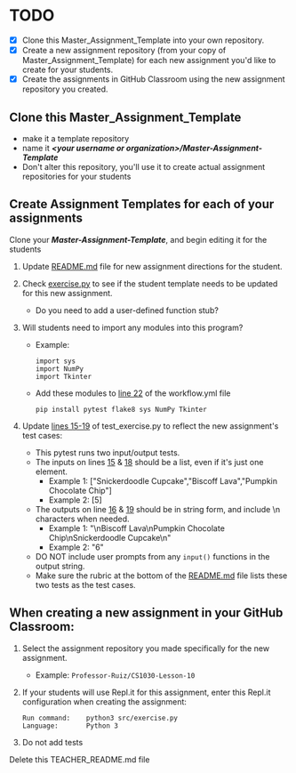 # TODO

- [x] Clone this Master_Assignment_Template into your own repository.
- [x] Create a new assignment repository (from your copy of Master_Assignment_Template) for each new assignment you'd like to create for your students.
- [x] Create the assignments in GitHub Classroom using the new assignment repository you created.

## Clone this Master_Assignment_Template
- make it a template repository
- name it ***\<your username or organization>/Master-Assignment-Template***
- Don't alter this repository, you'll use it to create actual assignment repositories for your students

## Create Assignment Templates for each of your assignments

Clone your ***Master-Assignment-Template***, and begin editing it for the students 

1. Update [README.md](README.md) file for new assignment directions for the student.

2. Check [exercise.py](/src/exercise.py) to see if the student template needs to be updated for this new assignment.
    - Do you need to add a user-defined function stub?
    
3. Will students need to import any modules into this program?
    - Example:
        ```
        import sys
        import NumPy
        import Tkinter
        ```
    - Add these modules to [line 22](https://github.com/RuizTheRuler/Assignment-Template-2/blob/3d95062b925091355e3e1db65d6fe817bbcf28b3/.github/workflows/workflow.yml#L22) of the workflow.yml file
        ```
        pip install pytest flake8 sys NumPy Tkinter
        ```
    
3. Update [lines 15-19](https://github.com/RuizTheRuler/Assignment-Template-2/blob/d73b8c2c9ad5e3d4435f6096b9fc1a76c3080002/tests/test_exercise.py#L15) of test_exercise.py to reflect the new assignment's test cases:

    - This pytest runs two input/output tests.
    - The inputs on lines [15](https://github.com/RuizTheRuler/Assignment-Template-2/blob/d73b8c2c9ad5e3d4435f6096b9fc1a76c3080002/tests/test_exercise.py#L15) & [18](https://github.com/RuizTheRuler/Assignment-Template-2/blob/d73b8c2c9ad5e3d4435f6096b9fc1a76c3080002/tests/test_exercise.py#L18) should be a list, even if it's just one element.
        - Example 1: ["Snickerdoodle Cupcake","Biscoff Lava","Pumpkin Chocolate Chip"]
        - Example 2: [5]
    - The outputs on line [16](https://github.com/RuizTheRuler/Assignment-Template-2/blob/d73b8c2c9ad5e3d4435f6096b9fc1a76c3080002/tests/test_exercise.py#L16) & [19](https://github.com/RuizTheRuler/Assignment-Template-2/blob/d73b8c2c9ad5e3d4435f6096b9fc1a76c3080002/tests/test_exercise.py#L19) should be in string form, and include \\n characters when needed.
        - Example 1: "\nBiscoff Lava\nPumpkin Chocolate Chip\nSnickerdoodle Cupcake\n"
        - Example 2: "6"
    - DO NOT include user prompts from any `input()` functions in the output string.
    - Make sure the rubric at the bottom of the [README.md](README.md) file lists these two tests as the test cases.
        
## When creating a new assignment in your GitHub Classroom:

1. Select the assignment repository you made specifically for the new assignment.
    - Example: ```Professor-Ruiz/CS1030-Lesson-10```

2. If your students will use Repl.it for this assignment, enter this Repl.it configuration when creating the assignment:
    ```
    Run command:    python3 src/exercise.py
    Language:       Python 3
    ```
    
3. Do not add tests

Delete this TEACHER_README.md file
